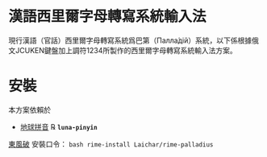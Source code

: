 # 漢語西里爾字母轉寫系統輸入法
現行漢語（官話）西里爾字母轉寫系統爲巴第（Палла́дій）系統，以下係根據俄文JCUKEN鍵盤加上調符1234所製作的西里爾字母轉寫系統輸入法方案。

# 安裝

本方案依賴於
* [地球拼音](https://github.com/rime/rime-terra-pinyin) ℞ **`luna-pinyin`**

[東風破](https://github.com/rime/plum) 安裝口令： `bash rime-install Laichar/rime-palladius`
